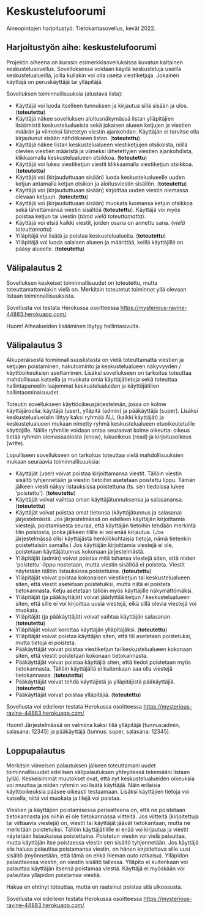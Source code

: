 # Keskustelufoorumi

Aineopintojen harjoitustyö: Tietokantasovellus, kevät 2022.

## Harjoitustyön aihe: keskustelufoorumi

Projektin aiheena on kurssin esimerkkisovelluksissa kuvatun kaltainen keskustelusovellus. Sovelluksessa voidaan käydä keskusteluja useilla keskustelualueilla, joilla kullakin voi olla useita viestiketjuja. Jokainen käyttäjä on peruskäyttäjä tai ylläpitäjä.

Sovelluksen toiminnallisuuksia (alustava lista):

* Käyttäjä voi luoda itselleen tunnuksen ja kirjautua sillä sisään ja ulos. (**toteutettu**)
* Käyttäjä näkee sovelluksen aloitusnäkymässä listan ylläpitäjien lisäämistä keskustelualueista sekä jokaisen alueen ketjujen ja viestien määrän ja viimeksi lähetetyn viestin ajankohdan. Käyttäjän ei tarvitse olla kirjautunut sisään nähdäkseen listan. (**toteutettu**)
* Käyttäjä näkee listan keskustelualueen viestiketjujen otsikoista, niillä olevien viestien määristä ja viimeksi lähetettyjen viestien ajankohdista, klikkaamalla keskustelualueen otsikkoa. (**toteutettu**)
* Käyttäjä voi lukea viestiketjun viestit klikkaamalla viestiketjun otsikkoa. (**toteutettu**)
* Käyttäjä voi (kirjauduttuaan sisään) luoda keskustelualueelle uuden ketjun antamalla ketjun otsikon ja aloitusviestin sisällön. (**toteutettu**)
* Käyttäjä voi (kirjauduttuaan sisään) kirjoittaa uuden viestin olemassa olevaan ketjuun. (**toteutettu**)
* Käyttäjä voi (kirjauduttuaan sisään) muokata luomansa ketjun otsikkoa sekä lähettämänsä viestin sisältöä (**toteutettu**). Käyttäjä voi myös poistaa ketjun tai viestin (*tämä vielä toteuttamatta*).
* Käyttäjä voi etsiä kaikki viestit, joiden osana on annettu sana. (*vielä toteuttamatta*)
* Ylläpitäjä voi lisätä ja poistaa keskustelualueita. (**toteutettu**)
* Ylläpitäjä voi luoda salaisen alueen ja määrittää, keillä käyttäjillä on pääsy alueelle. (**toteutettu**)

## Välipalautus 2

Sovelluksen keskeiset toiminnallisuudet on toteutettu, mutta toteuttamattomiakin vielä on. Merkitsin toteutetut toiminnot yllä olevaan listaan toiminnallisuuksista.

Sovellusta voi testata Herokussa osoitteessa https://mysterious-ravine-44883.herokuapp.com/.

Huom! Aihealueiden lisääminen löytyy hallintasivulta.

## Välipalautus 3

Alkuperäisestä toiminnallisuuslistasta on vielä toteuttamatta viestien ja ketjujen poistaminen, hakutoiminto ja keskustelualueen näkyvyyden / käyttöoikeuksien asettaminen. Lisäksi sovellukseen on tarkoitus toteuttaa mahdollisuus katsella ja muokata omia käyttäjätietoja sekä toteuttaa hallintapaneelin laajemmat keskustelualuiden ja käyttäjätilien hallintaominaisuudet.

Toteutin sovellukseen käyttöoikeusjärjestelmän, jossa on kolme käyttäjäroolia: käyttäjä (user), ylläpitä (admin) ja pääkäyttäjä (super). Lisäksi keskustelualueisiin liittyy kaksi ryhmää ALL (kaikki käyttäjät) ja keskustelualueen mukaan nimetty ryhmä keskustelualueen etuoikeutetuille käyttäjille. Näille ryhmille voidaan antaa seuraavat kolme oikeutta: oikeus tietää ryhmän olemassaolosta (know), lukuoikeus (read) ja kirjoitusoikeus (write).

Lopulliseen sovellukseen on tarkoitus toteuttaa vielä mahdollisuuksien mukaan seuraavia toiminnallisuuksia:

* Käyttäjät (user) voivat poistaa kirjoittamansa viestit. Tällöin viestin sisältö tyhjennetään ja viestin tietoihin asetetaan poistettu lippu. Tämän jälkeen viesti näkyy listauksissa poistettuna (ts. sen tiedoissa lukee 'poistettu'). (**toteutettu**)
* Käyttäjät voivat vaihtaa oman käyttäjätunnuksensa ja salasanansa. (**toteutettu**)
* Käyttäjät voivat poistaa omat tietonsa (käyttäjätunnus ja salasana) järjestelmästä. Jos järjestelmässä on edelleen käyttäjän kirjoittamia viestejä, poistamisesta seuraa, että käyttäjän tietoihin tehdään merkintä tilin poistosta, jonka jälkeen tilille ei voi enää kirjautua. (Jos järjestelmässä olisi käyttäjästä henkilökohtaisia tietoja, nämä tietenkin poistettaisiin samalla.) Jos käyttäjän kirjoittamia viestejä ei ole, poistetaan käyttäjätunnus kokonaan järjestelmästä.
* Ylläpitäjät (admin) voivat poistaa mitä tahansa viestejä siten, että niiden 'poistettu'-lippu nostetaan, mutta viestin sisältöä ei poisteta. Viestit näytetään tällöin listauksissa poistettuina. (**toteutettu**)
* Ylläpitäjät voivat poistaa kokonaisen viestiketjun tai keskustelualueen siten, että viestit asetetaan poistetuiksi, mutta niitä ei poisteta tietokannasta. Ketju asetetaan tällöin myös käyttäjille näkymättömäksi.
* Ylläpitäjät (ja pääkäyttäjät) voivat jäädyttää ketjun / keskustelualueen siten, että sille ei voi kirjoittaa uusia viestejä, eikä sillä olevia viestejä voi muokata.
* Ylläpitäjät (ja pääkäyttäjät) voivat vaihtaa käyttäjän salasanan. (**toteutettu**)
* Ylläpitäjät voivat korottaa käyttäjän ylläpitäjäksi. (**toteutettu**)
* Ylläpitäjät voivat poistaa käyttäjän siten, että tili asetetaan poistetuksi, mutta tietoja ei poisteta. 
* Pääkäyttäjät voivat poistaa viestiketjun tai keskustelualueen kokonaan siten, että viestit poistetaan kokonaan tietokannasta.
* Pääkäyttäjät voivat poistaa käyttäjiä siten, että tiedot poistetaan myös tietokannasta. Tällöin käyttäjällä ei kuitenkaan saa olla viestejä tietokannassa. (**toteutettu**)
* Pääkäyttäjät voivat tehdä käyttäjistä ja ylläpitäjistä pääkäyttäjiä. (**toteutettu**)
* Pääkäyttäjät voivat poistaa ylläpitäjiä. (**toteutettu**)

Sovellusta voi edelleen testata Herokussa osoitteessa https://mysterious-ravine-44883.herokuapp.com/.

Huom! Järjestelmässä on valmiina kaksi tiliä ylläpitäjä (tunnus:admin, salasana: 12345) ja pääkäyttäjä (tunnus: super, salasana: 12345).

## Loppupalautus

Merkitsin viimeisen palautuksen jälkeen toteuttamani uudet toiminnallisuudet edellisen välipalautuksen yhteydessä tekemääni listaan (yllä). Keskeisimmät muutokset ovat, että nyt keskustelualueiden oikeuksia voi muuttaa ja niiden ryhmiin voi lisätä käyttäjiä. Näin erilaisia käyttöoikeuksia pääsee oikeasti testaamaan. Lisäksi käyttäjien tietoja voi katsella, niitä voi muokata ja tilejä voi poistaa.

Viestien ja käyttäjien poistamisessa periaatteena on, että ne poistetaan tietokannasta jos niihin ei ole tietokannassa viitteitä. Jos viitteitä (kirjoitettuja tai viittaavia viestejä) on, viestit tai käyttäjät jäävät tietokantaan, mutta ne merkitään poistetuiksi. Tällöin käyttäjätilille ei enää voi kirjautua ja viestit näytetään listauksissa poistettuina. Poistetun viestin voi vielä palauttaa, mutta käyttäjän itse poistaessa viestin sen sisältö tyhjennetään. Jos käyttäjä siis haluaa palauttaa poistamansa viestin, on hänen kirjoitettava sille uusi sisältö (myönnetään, että tämä on ehkä hieman outo ratkaisu). Ylläpidon palauttaessa viestin, on viestin sisältö tallessa. Ylläpito ei kuitenkaan voi palauttaa käyttäjän itsensä poistamaa viestiä. Käyttäjä ei myöskään voi palauttaa ylläpidon poistamaa viestiä.

Hakua en ehtinyt toteuttaa, mutta en raatsinut poistaa sitä ulkoasusta.

Sovellusta voi edelleen testata Herokussa osoitteessa https://mysterious-ravine-44883.herokuapp.com/.
